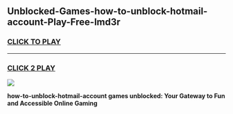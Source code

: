 
## Unblocked-Games-how-to-unblock-hotmail-account-Play-Free-lmd3r
<h3>
<a href="https://premium76.site?title=how-to-unblock-hotmail-account&ref=18A1">CLICK TO PLAY</a></h3>
<hr>

<h3>
<a href="https://premium76.site?title=how-to-unblock-hotmail-account&ref=18A1">CLICK 2 PLAY</a>
  
</h3>

<a href="https://premium76.site?title=how-to-unblock-hotmail-account&ref=18A1"><img src="https://clearcache.store/games.png"></a>


**how-to-unblock-hotmail-account games unblocked: Your Gateway to Fun and Accessible Online Gaming**
